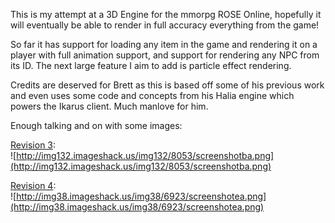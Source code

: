 This is my attempt at a 3D Engine for the mmorpg ROSE Online, hopefully it will eventually be able to render in full accuracy everything from the game!

So far it has support for loading any item in the game and rendering it on a player with full animation support, and support for rendering any NPC from its ID. The next large feature I aim to add is particle effect rendering.

Credits are deserved for Brett as this is based off some of his previous work and even uses some code and concepts from his Halia engine which powers the Ikarus client. Much manlove for him.

Enough talking and on with some images:

[Revision 3](https://code.google.com/p/r3e/source/detail?r=3):<br />
![http://img132.imageshack.us/img132/8053/screenshotba.png](http://img132.imageshack.us/img132/8053/screenshotba.png)

[Revision 4](https://code.google.com/p/r3e/source/detail?r=4):<br />
![http://img38.imageshack.us/img38/6923/screenshotea.png](http://img38.imageshack.us/img38/6923/screenshotea.png)